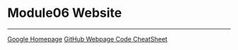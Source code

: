# Module06 Website
--- 
[Google Homepage](https://www.google.com "Google's Homepage") 
[GitHub Webpage Code CheatSheet](https://github.com/KevinLeighScales/markdown-here/wiki/Markdown-Cheatsheet)
